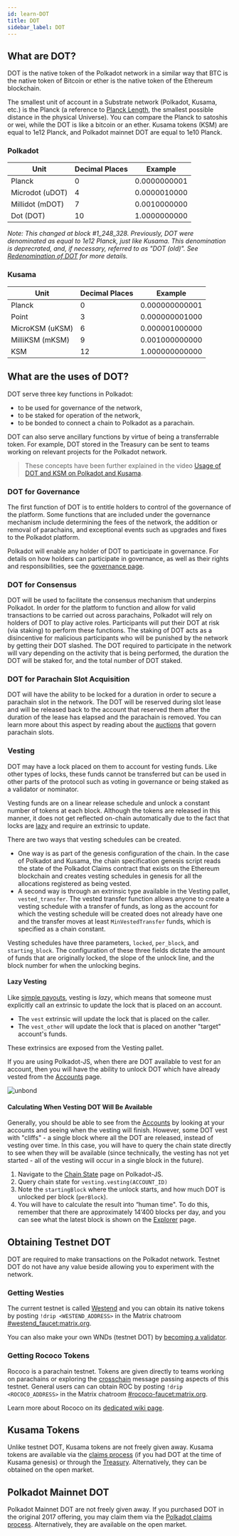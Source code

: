 ```yaml
---
id: learn-DOT
title: DOT
sidebar_label: DOT
---
```


## What are DOT?

DOT is the native token of the Polkadot network in a similar way that BTC is the native token of
Bitcoin or ether is the native token of the Ethereum blockchain.

The smallest unit of account in a Substrate network (Polkadot, Kusama, etc.) is the Planck (a
reference to [Planck Length](https://en.wikipedia.org/wiki/Planck_length), the smallest possible
distance in the physical Universe). You can compare the Planck to satoshis or wei, while the DOT is
like a bitcoin or an ether. Kusama tokens (KSM) are equal to 1e12 Planck, and Polkadot mainnet DOT
are equal to 1e10 Planck.

### Polkadot

| Unit            | Decimal Places | Example      |
| --------------- | -------------- | ------------ |
| Planck          | 0              | 0.0000000001 |
| Microdot (uDOT) | 4              | 0.0000010000 |
| Millidot (mDOT) | 7              | 0.0010000000 |
| Dot (DOT)       | 10             | 1.0000000000 |

_Note: This changed at block #1_248_328. Previously, DOT were denominated as equal to 1e12 Planck,
just like Kusama. This denomination is deprecrated, and, if necessary, referred to as "DOT (old)".
See [Redenomination of DOT](redenomination) for more details._

### Kusama

| Unit            | Decimal Places | Example        |
| --------------- | -------------- | -------------- |
| Planck          | 0              | 0.000000000001 |
| Point           | 3              | 0.000000001000 |
| MicroKSM (uKSM) | 6              | 0.000001000000 |
| MilliKSM (mKSM) | 9              | 0.001000000000 |
| KSM             | 12             | 1.000000000000 |

## What are the uses of DOT?

DOT serve three key functions in Polkadot:

- to be used for governance of the network,
- to be staked for operation of the network,
- to be bonded to connect a chain to Polkadot as a parachain.

DOT can also serve ancillary functions by virtue of being a transferrable token. For example, DOT
stored in the Treasury can be sent to teams working on relevant projects for the Polkadot network.

> These concepts have been further explained in the video
> [Usage of DOT and KSM on Polkadot and Kusama](https://www.youtube.com/watch?v=POfFgrMfkTo&list=PLOyWqupZ-WGuAuS00rK-pebTMAOxW41W8&index=7).

### DOT for Governance

The first function of DOT is to entitle holders to control of the governance of the platform. Some
functions that are included under the governance mechanism include determining the fees of the
network, the addition or removal of parachains, and exceptional events such as upgrades and fixes to
the Polkadot platform.

Polkadot will enable any holder of DOT to participate in governance. For details on how holders can
participate in governance, as well as their rights and responsibilities, see the
[governance page](learn-governance).

### DOT for Consensus

DOT will be used to facilitate the consensus mechanism that underpins Polkadot. In order for the
platform to function and allow for valid transactions to be carried out across parachains, Polkadot
will rely on holders of DOT to play active roles. Participants will put their DOT at risk (via
staking) to perform these functions. The staking of DOT acts as a disincentive for malicious
participants who will be punished by the network by getting their DOT slashed. The DOT required to
participate in the network will vary depending on the activity that is being performed, the duration
the DOT will be staked for, and the total number of DOT staked.

### DOT for Parachain Slot Acquisition

DOT will have the ability to be locked for a duration in order to secure a parachain slot in the
network. The DOT will be reserved during slot lease and will be released back to the account that
reserved them after the duration of the lease has elapsed and the parachain is removed. You can
learn more about this aspect by reading about the [auctions](learn-auction) that govern parachain
slots.

### Vesting

DOT may have a lock placed on them to account for vesting funds. Like other types of locks, these
funds cannot be transferred but can be used in other parts of the protocol such as voting in
governance or being staked as a validator or nominator.

Vesting funds are on a linear release schedule and unlock a constant number of tokens at each block.
Although the tokens are released in this manner, it does not get reflected on-chain automatically
due to the fact that locks are [lazy](#lazy-vesting) and require an extrinsic to update.

There are two ways that vesting schedules can be created.

- One way is as part of the genesis configuration of the chain. In the case of Polkadot and Kusama,
  the chain specification genesis script reads the state of the Polkadot Claims contract that exists
  on the Ethereum blockchain and creates vesting schedules in genesis for all the allocations
  registered as being vested.
- A second way is through an extrinsic type available in the Vesting pallet, `vested_transfer`. The
  vested transfer function allows anyone to create a vesting schedule with a transfer of funds, as
  long as the account for which the vesting schedule will be created does not already have one and
  the transfer moves at least `MinVestedTransfer` funds, which is specified as a chain constant.

Vesting schedules have three parameters, `locked`, `per_block`, and `starting_block`. The
configuration of these three fields dictate the amount of funds that are originally locked, the
slope of the unlock line, and the block number for when the unlocking begins.

#### Lazy Vesting

Like [simple payouts](learn-simple-payouts), vesting is _lazy_, which means that someone must
explicitly call an extrinsic to update the lock that is placed on an account.

- The `vest` extrinsic will update the lock that is placed on the caller.
- The `vest_other` will update the lock that is placed on another "target" account's funds.

These extrinsics are exposed from the Vesting pallet.

If you are using Polkadot-JS, when there are DOT available to vest for an account, then you will
have the ability to unlock DOT which have already vested from the
[Accounts](https://polkadot.js.org/apps/#/accounts) page.

![unbond](assets/unlock-vesting.png)

#### Calculating When Vesting DOT Will Be Available

Generally, you should be able to see from the [Accounts](https://polkadot.js.org/apps/#/accounts) by
looking at your accounts and seeing when the vesting will finish. However, some DOT vest with
"cliffs" - a single block where all the DOT are released, instead of vesting over time. In this
case, you will have to query the chain state directly to see when they will be available (since
technically, the vesting has not yet started - all of the vesting will occur in a single block in
the future).

1. Navigate to the
   [Chain State](https://polkadot.js.org/apps/?rpc=wss%3A%2F%2Frpc.polkadot.io#/chainstate) page on
   Polkadot-JS.
2. Query chain state for `vesting.vesting(ACCOUNT_ID)`
3. Note the `startingBlock` where the unlock starts, and how much DOT is unlocked per block
   (`perBlock`).
4. You will have to calculate the result into “human time". To do this, remember that there are
   approximately 14’400 blocks per day, and you can see what the latest block is shown on the
   [Explorer](https://polkadot.js.org/apps/?rpc=wss%3A%2F%2Frpc.polkadot.io#/explorer) page.

## Obtaining Testnet DOT

DOT are required to make transactions on the Polkadot network. Testnet DOT do not have any value
beside allowing you to experiment with the network.

### Getting Westies

The current testnet is called [Westend](maintain-networks#westend-test-network) and you can obtain
its native tokens by posting `!drip <WESTEND_ADDRESS>` in the Matrix chatroom
[#westend_faucet:matrix.org](https://matrix.to/#/#westend_faucet:matrix.org).

You can also make your own WNDs (testnet DOT) by [becoming a validator](learn-validator).

### Getting Rococo Tokens

Rococo is a parachain testnet. Tokens are given directly to teams working on parachains or 
exploring the [crosschain](learn-crosschain) message passing aspects of this
testnet. General users can can obtain ROC by posting `!drip <ROCOCO_ADDRESS>` in the 
Matrix chatroom [#rococo-faucet:matrix.org](https://matrix.to/#/#rococo-faucet:matrix.org).

Learn more about Rococo on its [dedicated wiki page](build-parachains-rococo).

## Kusama Tokens

Unlike testnet DOT, Kusama tokens are not freely given away. Kusama tokens are available via the
[claims process](https://claim.kusama.network/) (if you had DOT at the time of Kusama genesis) or
through the [Treasury](learn-treasury). Alternatively, they can be obtained on the open market.

## Polkadot Mainnet DOT

Polkadot Mainnet DOT are not freely given away. If you purchased DOT in the original 2017 offering,
you may claim them via the [Polkadot claims process](https://claims.polkadot.network/).
Alternatively, they are available on the open market.
